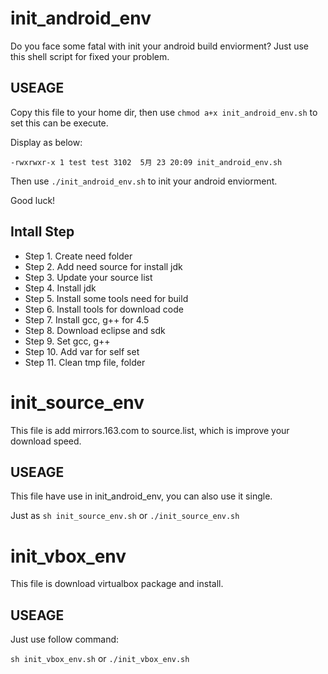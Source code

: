 init_android_env
================

Do you face some fatal with init your android build enviorment? Just use this shell script for fixed your problem.

USEAGE
----------------

Copy this file to your home dir, then use
`chmod a+x init_android_env.sh`
to set this can be execute.

Display as below:

`-rwxrwxr-x 1 test test 3102  5月 23 20:09 init_android_env.sh`

Then use `./init_android_env.sh` to init your android enviorment.

Good luck!

Intall Step
----------------

- Step 1. Create need folder
- Step 2. Add need source for install jdk
- Step 3. Update your source list
- Step 4. Install jdk
- Step 5. Install some tools need for build
- Step 6. Install tools for download code
- Step 7. Install gcc, g++ for 4.5
- Step 8. Download eclipse and sdk
- Step 9. Set gcc, g++
- Step 10. Add var for self set
- Step 11. Clean tmp file, folder


init_source_env
================

This file is add mirrors.163.com to source.list, which is improve your download speed.

USEAGE
----------------

This file have use in init_android_env, you can also use it single.

Just as `sh init_source_env.sh` or `./init_source_env.sh`

init_vbox_env
================

This file is download virtualbox package and install.

USEAGE
----------------

Just use follow command:

`sh init_vbox_env.sh` or `./init_vbox_env.sh`

